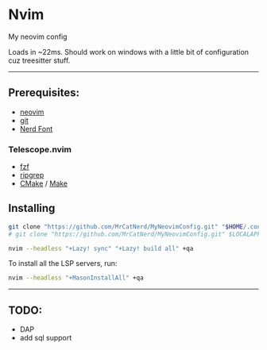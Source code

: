 # Nvim
My neovim config

Loads in ~22ms.
Should work on windows with a little bit of configuration cuz treesitter stuff.

---

## Prerequisites:

- [neovim](https://neovim.io)
- [git](https://git-scm.com)
- [Nerd Font](https://www.nerdfonts.com)

### Telescope.nvim

- [fzf](https://github.com/junegunn/fzf)
- [ripgrep](https://github.com/BurntSushi/ripgrep)
- [CMake](https://cmake.org/) / [Make](https://github.com/mirror/make)

## Installing

```sh
git clone "https://github.com/MrCatNerd/MyNeovimConfig.git" "$HOME/.config/nvim" # Linux
# git clone "https://github.com/MrCatNerd/MyNeovimConfig.git" $LOCALAPPDATA/nvim" # Windows

nvim --headless "+Lazy! sync" "+Lazy! build all" +qa
```

To install all the LSP servers, run:

```sh
nvim --headless "+MasonInstallAll" +qa
```

---

## TODO:

- DAP
- add sql support
